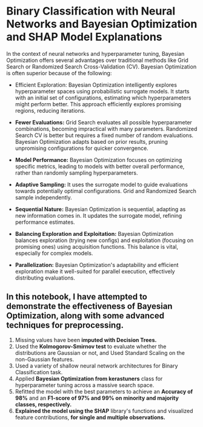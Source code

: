 # Binary Classification with Neural Networks and Bayesian Optimization and SHAP Model Explanations

In the context of neural networks and hyperparameter tuning, Bayesian Optimization offers several advantages over traditional methods like Grid Search or Randomized Search Cross-Validation (CV). Bayesian Optimization is often superior because of the following:

*    Efficient Exploration: Bayesian Optimization intelligently explores hyperparameter spaces using probabilistic surrogate models. It starts with an initial set of configurations, estimating which hyperparameters might perform better. This approach efficiently explores promising regions, reducing iterations.

 *   **Fewer Evaluations:** Grid Search evaluates all possible hyperparameter combinations, becoming impractical with many parameters. Randomized Search CV is better but requires a fixed number of random evaluations. Bayesian Optimization adapts based on prior results, pruning unpromising configurations for quicker convergence.

 *   **Model Performance:** Bayesian Optimization focuses on optimizing specific metrics, leading to models with better overall performance, rather than randomly sampling hyperparameters.

 *   **Adaptive Sampling:** It uses the surrogate model to guide evaluations towards potentially optimal configurations. Grid and Randomized Search sample independently.

 *   **Sequential Nature:** Bayesian Optimization is sequential, adapting as new information comes in. It updates the surrogate model, refining performance estimates.

 *   **Balancing Exploration and Exploitation:** Bayesian Optimization balances exploration (trying new configs) and exploitation (focusing on promising ones) using acquisition functions. This balance is vital, especially for complex models.

 *   **Parallelization:** Bayesian Optimization's adaptability and efficient exploration make it well-suited for parallel execution, effectively distributing evaluations.

## In this notebook, I have attempted to demonstrate the effectiveness of Bayesian Optimization, along with some advanced techniques for preprocessing.
1. Missing values have been **imputed with Decision Trees.**
2. Used the **Kolmogorov-Smirnov test** to evaluate whether the distributions are Gaussian or not, and Used Standard Scaling on the non-Gaussian features.
3. Used a variety of shallow neural network architectures for Binary Classification task.
4. Applied **Bayesian Optimization from kerastuners** class for hyperparameter tuning across a massive search space.
5. Refitted the model with the best parameters to achieve an **Accuracy of 98%** and an **F1-score of 97% and 99% on minority and majority classes, respectively.**
6. **Explained the model using the SHAP** library's functions and visualized feature contributions, **for single and multiple observations.** 
